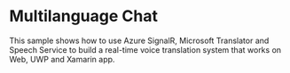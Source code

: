 # Multilanguage Chat

This sample shows how to use Azure SignalR, Microsoft Translator and Speech Service to build a real-time voice translation system that works on Web, UWP and Xamarin app.
